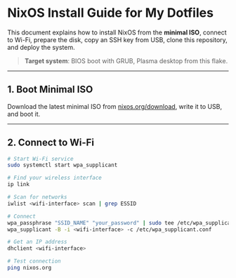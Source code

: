 # NixOS Install Guide for My Dotfiles

This document explains how to install NixOS from the **minimal ISO**, connect to Wi-Fi, prepare the disk, copy an SSH key from USB, clone this repository, and deploy the system.

> **Target system**: BIOS boot with GRUB, Plasma desktop from this flake.

---

## 1. Boot Minimal ISO
Download the latest minimal ISO from [nixos.org/download](https://nixos.org/download.html), write it to USB, and boot it.

---

## 2. Connect to Wi-Fi
```bash
# Start Wi-Fi service
sudo systemctl start wpa_supplicant

# Find your wireless interface
ip link

# Scan for networks
iwlist <wifi-interface> scan | grep ESSID

# Connect
wpa_passphrase "SSID_NAME" "your_password" | sudo tee /etc/wpa_supplicant.conf
wpa_supplicant -B -i <wifi-interface> -c /etc/wpa_supplicant.conf

# Get an IP address
dhclient <wifi-interface>

# Test connection
ping nixos.org
